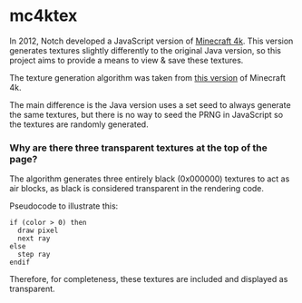 # mc4ktex
In 2012, Notch developed a JavaScript version of [Minecraft 4k](https://minecraft.wiki/w/Minecraft_4k). This version generates textures slightly differently to the original Java version, so this project aims to provide a means to view & save these textures.

The texture generation algorithm was taken from [this version](https://jsfiddle.net/2yr59/23/) of Minecraft 4k.

The main difference is the Java version uses a set seed to always generate the same textures, but there is no way to seed the PRNG in JavaScript so the textures are randomly generated.

### Why are there three transparent textures at the top of the page?
The algorithm generates three entirely black (0x000000) textures to act as air blocks, as black is considered transparent in the rendering code.

Pseudocode to illustrate this:
```
if (color > 0) then
  draw pixel
  next ray
else
  step ray
endif
```

Therefore, for completeness, these textures are included and displayed as transparent.
